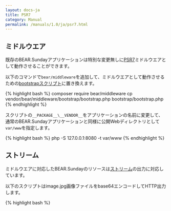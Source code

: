 ```yaml
---
layout: docs-ja
title: PSR7
category: Manual
permalink: /manuals/1.0/ja/psr7.html
---
```


## ミドルウエア

既存のBEAR.Sundayアプリケーションは特別な変更無しに[PSR7](http://www.php-fig.org/psr/psr-7/)ミドルウエアとして動作させることができます。

以下のコマンドで`bear/middleware`を追加して、ミドルウエアとして動作させるための[bootstrapスクリプト](https://github.com/bearsunday/BEAR.Middleware/blob/1.x/bootstrap/bootstrap.php)に置き換えます。

{% highlight bash %}
composer require bear/middleware
cp vendor/bear/middleware/bootstrap/bootstrap.php bootstrap/bootstrap.php
{% endhighlight %}

スクリプトの`__PACKAGE__\__VENDOR__`をアプリケーションの名前に変更して、
通常のBEAR.Sundayアプリケーションと同様に公開Webディレクトリとして`var/www`を指定します。

{% highlight bash %}
php -S 127.0.0.1:8080 -t var/www
{% endhighlight %}

## ストリーム

ミドルウエアに対応したBEAR.Sundayのリソースは[ストリーム](http://php.net/manual/ja/intro.stream.php)の出力に対応しています。

以下のスクリプトはimage.jpg画像ファイルをbase64エンコードしてHTTP出力します。

{% highlight bash %}
<?php
    public function onGet($name = 'BEAR.Sunday')
    {
        $fp = fopen(__DIR__ . '/image.jpg', 'r');
        stream_filter_append($fp, 'convert.base64-encode');
        $this['greeting'] = 'Hello ' . $name;
        $this['image'] = $fp; // image in base64 format

        return $this;
    }
{% endhighlight %}

$this['image']には[fopen](http://php.net/manual/ja/function.fopen.php)のファイルポインタリソースがアサインされているだけですが、
他でアサインされた文字列（$this['greeting']）を含めて全てストリームに変換されて出力されます。

HTTP出力がストリーム出力に完全に対応していればPHPのメモリ制限を受けないで巨大なファイルを出力することができます。
大きなサイズのファイルダウンロードに向いています。

## 新規プロジェクト

新規でPSR7のプロジェクトを始める場合のパッケージが用意されています。

{% highlight bash %}
composer create-project bear/project my-awesome-project
cd my-awesome-project/
php -S 127.0.0.1:8080 -t var/www/
{% endhighlight %}

必要に応じて他のPSR7ミドルウエアを追加したり、Rayのモジュールを追加します。

 * [oscarotero/psr7-middlewares](https://github.com/oscarotero/psr7-middlewares)
 * [Packages from Ray](https://packagist.org/packages/ray/)
 * [Packages from BEAR](https://packagist.org/packages/bear/)
